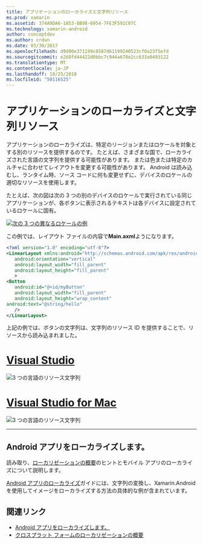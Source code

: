 ```yaml
---
title: アプリケーションのローカライズと文字列リソース
ms.prod: xamarin
ms.assetid: 374A9DA6-1853-8B98-6954-7FE3F591C07C
ms.technology: xamarin-android
author: conceptdev
ms.author: crdun
ms.date: 03/30/2017
ms.openlocfilehash: d9d90e371199c8587d61199240523cf0a23f5efd
ms.sourcegitcommit: e268fd44422d0bbc7c944a678e2cc633a0493122
ms.translationtype: MT
ms.contentlocale: ja-JP
ms.lasthandoff: 10/25/2018
ms.locfileid: "50116525"
---
```

# <a name="application-localization-and-string-resources"></a>アプリケーションのローカライズと文字列リソース

アプリケーションのローカライズは、特定のリージョンまたはロケールを対象とする別のリソースを提供するのです。 たとえば、さまざまな国で、ローカライズされた言語の文字列を提供する可能性があります。 または色または特定のカルチャに合わせてレイアウトを変更する可能性があります。 Android は読み込むし、ランタイム時、ソース コードに何も変更せずに、デバイスのロケールの適切なリソースを使用します。

たとえば、次の図は次の 3 つの別のデバイスのロケールで実行されている同じアプリケーションが、各ボタンに表示されるテキストは各デバイスに設定されているロケールに固有。

[![次の 3 つの異なるロケールの例](application-localization-images/01-click-me-sml.png)](application-localization-images/01-click-me.png#lightbox)

この例では、レイアウト ファイルの内容で**Main.axml**ようになります。

```xml
<?xml version="1.0" encoding="utf-8"?>
<LinearLayout xmlns:android="http://schemas.android.com/apk/res/android"
   android:orientation="vertical"
   android:layout_width="fill_parent"
   android:layout_height="fill_parent"
   >
<Button  
   android:id="@+id/myButton"
   android:layout_width="fill_parent"
   android:layout_height="wrap_content"
android:text="@string/hello"
   />
</LinearLayout>
```

上記の例では、ボタンの文字列は、文字列のリソース ID を提供することで、リソースから読み込まれました。

# <a name="visual-studiotabwindows"></a>[Visual Studio](#tab/windows)

![3 つの言語のリソース文字列](application-localization-images/02-resource-strings-vs.png)
 
# <a name="visual-studio-for-mactabmacos"></a>[Visual Studio for Mac](#tab/macos)

![3 つの言語のリソース文字列](application-localization-images/02-resource-strings-xs.png)
 
-----
 
## <a name="localizing-android-apps"></a>Android アプリをローカライズします。

読み取り、[ローカリゼーションの概要](~/cross-platform/app-fundamentals/localization.md)のヒントとモバイル アプリのローカライズについて説明します。

[Android アプリのローカライズ](~/android/app-fundamentals/localization.md)ガイドには、文字列の変換し、Xamarin.Android を使用してイメージをローカライズする方法の具体的な例が含まれています。



## <a name="related-links"></a>関連リンク

- [Android アプリをローカライズします。](~/android/app-fundamentals/localization.md)
- [クロスプラット フォームのローカリゼーションの概要](~/cross-platform/app-fundamentals/localization.md)
